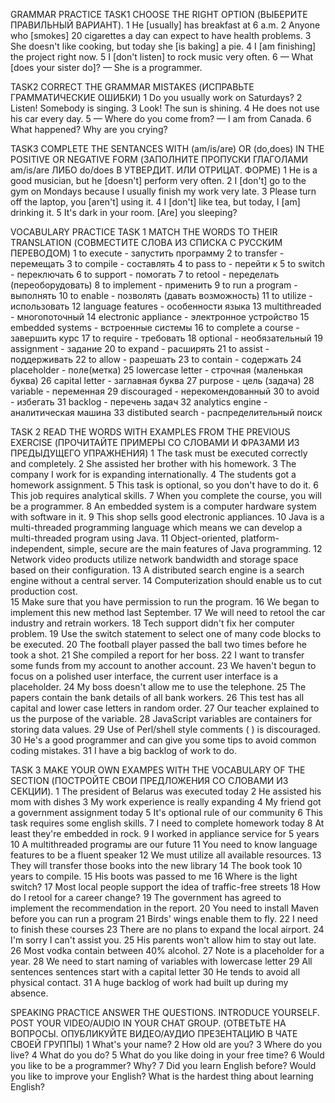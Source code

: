 GRAMMAR PRACTICE
TASK1
CHOOSE THE RIGHT OPTION (ВЫБЕРИТЕ ПРАВИЛЬНЫЙ ВАРИАНТ).
1 He [usually] has breakfast at 6 a.m.
2 Anyone who [smokes] 20 cigarettes a day can expect to have health problems.
3 She doesn't like cooking, but today she [is baking] a pie.
4 I [am finishing] the project right now.
5 I [don't listen] to rock music very often.
6  — What [does your sister do]?
— She is a programmer.

TASK2
CORRECT THE GRAMMAR MISTAKES (ИСПРАВЬТЕ ГРАММАТИЧЕСКИЕ ОШИБКИ)
1 Do you usually work on Saturdays?
2 Listen! Somebody is singing.
3 Look! The sun is shining.
4 He does not use his car every day.
5 — Where do you come from?
— I am from Canada.
6 What happened? Why are you crying?

TASK3
COMPLETE THE SENTANCES WITH (am/is/are) OR (do,does) IN THE POSITIVE OR NEGATIVE FORM (ЗАПОЛНИТЕ ПРОПУСКИ ГЛАГОЛАМИ am/is/are ЛИБО do/does В УТВЕРДИТ. ИЛИ ОТРИЦАТ. ФОРМЕ)
1 He is a good musician, but he [doesn't] perform very often.
2 I [don't] go to the gym on Mondays because I usually finish my work very late.
3 Please turn off the laptop, you [aren't] using it.
4 I [don't] like tea, but today, I [am] drinking it.
5 It's dark in your room. [Are] you sleeping?


VOCABULARY PRACTICE
TASK 1
MATCH THE WORDS TO THEIR TRANSLATION (СОВМЕСТИТЕ СЛОВА ИЗ СПИСКА С РУССКИМ ПЕРЕВОДОМ)
1 to execute  - запустить программу
2 to transfer - перемещать
3 to compile - составлять
4 to pass to - перейти к
5 to switch - переключать
6 to support - помогать
7 to retool - переделать (переоборудовать)
8 to implement - применить
9 to run a program - выполнять
10 to enable - позволять (давать возможность)
11 to utilize - использовать
12 language features - особенности языка
13 multithreaded - многопоточный
14 electronic appliance - электронное устройство
15 embedded systems - встроенные системы
16 to complete a course - завершить курс
17 to require - требовать
18 optional - необязательный
19 assignment - задание
20 to expand - расширять
21 to assist - поддерживать
22 to allow - разрешать
23 to contain - содержать
24 placeholder - поле(метка)
25 lowercase letter - строчная (маленькая буква)
26 capital letter - заглавная буква
27 purpose - цель (задача)
28 variable - переменная
29 discouraged - нерекомендованный
30 to avoid - избегать
31 backlog - перечень задач
32 analytics engine - аналитическая машина
33 distibuted search - распределительный поиск




TASK 2
READ THE WORDS WITH EXAMPLES FROM THE PREVIOUS EXERCISE (ПРОЧИТАЙТЕ ПРИМЕРЫ СО СЛОВАМИ И ФРАЗАМИ ИЗ ПРЕДЫДУЩЕГО УПРАЖНЕНИЯ) 
1 The task must be executed correctly and completely. 
2 She assisted her brother with his homework. 
3 The company I work for is expanding internationally.
4 The students got a homework assignment.
5 This task is optional, so you don't have to do it. 
6 This job requires analytical skills.
7 When you complete the course, you will be a programmer. 
8 An embedded system is a computer hardware system with software in it.
9 This shop sells good electronic appliances. 
10 Java is a multi-threaded programming language which means we can develop a multi-threaded program using Java.
11 Object-oriented, platform-independent, simple, secure are the main features of Java programming. 
12 Network video products utilize network bandwidth and storage space based on their configuration. 
13  A distributed search engine is a search engine without a central server.
14 Computerization should enable us to cut production cost.  
15 Make sure that you have permission to run the program. 
16 We began to implement this new method last September.
17  We will need to retool the car industry and retrain workers. 
18 Tech support didn't fix her computer problem.
19 Use the switch statement to select one of many code blocks to be executed.
20 The football player passed the ball two times before he took a shot. 
21 She compiled a report for her boss. 
22  I want to transfer some funds from my account to another account.
23 We haven't begun to focus on a polished user interface, the current user interface is a placeholder.
24 My boss doesn't allow me to use the telephone.
25 The papers contain the bank details of all bank workers.
26 This test has all capital and lower case letters in random order.
27 Our teacher explained to us the purpose of the variable. 
28 JavaScript variables are containers for storing data values.
29 Use of Perl/shell style comments ( ) is discouraged.
30 He's a good programmer and can give you some tips to avoid common coding mistakes. 
31 I have a big backlog of work to do.

TASK 3
MAKE YOUR OWN EXAMPES WITH THE VOCABULARY OF THE SECTION (ПОСТРОЙТЕ СВОИ ПРЕДЛОЖЕНИЯ СО СЛОВАМИ ИЗ СЕКЦИИ). 
1 The president of Belarus was executed today
2 He assisted his mom with dishes
3 My work experience is really expanding
4 My friend got a government assignment today 
5 It's optional rule of our community
6 This task requires some english skills.
7 I need to complete homework today
8 At least they're embedded in rock.
9 I worked in appliance service for 5 years
10 A multithreaded programы are our future
11 You need to know language features to be a fluent speaker
12  We must utilize all available resources.
13 They will transfer those books into the new library
14 The book took 10 years to compile.
15 His boots was passed to me
16 Where is the light switch?
17 Most local people support the idea of traffic-free streets
18 How do I retool for a career change?
19 The government has agreed to implement the recommendation in the report.
20 You need to install Maven before you can run a program
21 Birds' wings enable them to fly.
22 I need to finish these courses
23 There are no plans to expand the local airport.
24 I'm sorry I can't assist you.
25  His parents won't allow him to stay out late.
26 Most vodka contain between 40% alcohol.
27 Note is a placeholder for a year.
28 We need to start naming of variables with lowercase letter
29 All sentences sentences start with a capital letter
30 He tends to avoid all physical contact.
31 A huge backlog of work had built up during my absence.


SPEAKING PRACTICE
ANSWER THE QUESTIONS. INTRODUCE YOURSELF. POST YOUR VIDEO/AUDIO IN YOUR CHAT GROUP. (ОТВЕТЬТЕ НА ВОПРОСЫ. ОПУБЛИКУЙТЕ ВИДЕО/АУДИО ПРЕЗЕНТАЦИЮ В ЧАТЕ СВОЕЙ ГРУППЫ)
1 What's your name? 
2 How old are you? 
3 Where do you live?
4 What do you do?
5 What do you like doing in your free time?
6 Would you like to be a programmer? Why?
7 Did you learn English before? Would you like to improve your English? What is the hardest thing about learning English? 

